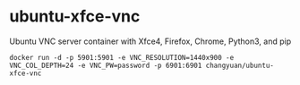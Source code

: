 # ubuntu-xfce-vnc
Ubuntu VNC server container with Xfce4, Firefox, Chrome, Python3, and pip

 `docker run -d -p 5901:5901 -e VNC_RESOLUTION=1440x900 -e VNC_COL_DEPTH=24 -e VNC_PW=password -p 6901:6901 changyuan/ubuntu-xfce-vnc`
  
